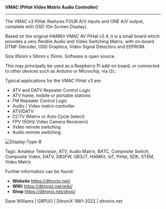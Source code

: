 **VMAC (PiHat Video Matrix Audio Controller)**

------------

The VMAC v3 PiHat ifeatures FOUR A/V inputs and ONE A/V output, complete with OSD (On Screen Display).

Based on the original HAMKit VMAC AV PiHat v2.4, it is a small board which provides a very flexible Audio and Video Switching Matrix, with on-board DTMF Decoder, OSD Graphics, Video Signal Detectors and EEPROM.

Size 85mm x 56mm x 15mm.  Software is open source.

This may principally be used as a Raspberry Pi add-on board, or connected to other devices such as Arduino or Microchip, via i2c.

Typical applications for the VMAC PiHat v3 are:

- ATV and DATV Repeater Control Logic
- ATV home, mobile or portable stations
- FM Repeater Control Logic
- Audio / Video matrix controller
- ATV/DATV
- CCTV (Matrix or Auto Cycle Select)
- FPV (5GHz Video Camera Receivers)
- Video remote switching
- Audio remote switching

![Display-Type-B](https://ditronix.net/wp-content/uploads/2022/02/VMAC-PiHat-v3-PCBAngled.png?raw=true)


Tags: Amateur Television, ATV, Audio Matrix, BATC, Composite Switch, Composite Video, DATV, GB3FW, GB3JT, HAMKit, IoT, PiHat, SDK, STEM, Video Matrix

Further information can be found:

- **Website** https://ditronix.net/
- **WIKI**  https://ditronix.net/wiki/
- **Shop**  https://ditronix.net/shop/

Dave Williams | G8PUO | DitroniX 1981-2022 | ditronix.net